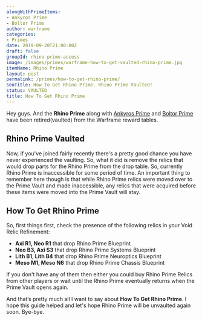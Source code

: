 ```yaml
---
alongWithPrimeItems:
- Ankyros Prime
- Boltor Prime
author: warframe
categories:
- Primes
date: 2019-09-20T21:00:00Z
draft: false
groupId: rhino-prime-access
image: /images/primes/warframe-how-to-get-vaulted-rhino-prime.jpg
itemName: Rhino Prime
layout: post
permalink: /primes/how-to-get-rhino-prime/
seoTitle: How To Get Rhino Prime. Rhino Prime Vaulted!
status: VAULTED
title: How To Get Rhino Prime
---
```

<p>Hey guys. And the <strong>Rhino Prime</strong> along with <a href="/primes/how-to-get-ankyros-prime/" title="How To Get Ankyros Prime">Ankyros Prime</a> and <a href="/primes/how-to-get-boltor-prime/" title="How To Get Boltor Prime">Boltor Prime</a> have been retired(vaulted) from the Warframe reward tables.</p><!--more--> <h2>Rhino Prime Vaulted</h2> <p>Now, if you've joined fairly recently there's a pretty good chance you have never experienced the vaulting. So, what it did is remove the relics that would drop parts for the Rhino Prime from the drop table. So, currently Rhino Prime is inaccessible for some period of time. An important thing to remember here though is that while Rhino Prime relics were moved over to the Prime Vault and made inaccessible, any relics that were acquired before these items were moved into the Prime Vault will stay.</p> <h2>How To Get Rhino Prime</h2> <p>So, first things first, check the presence of the following relics in your Void Relic Refinement:</p> <ul>  <li> <b>Axi R1, Neo R1</b> that drop Rhino Prime Blueprint </li>  <li> <b>Neo B3, Axi S3</b> that drop Rhino Prime Systems Blueprint </li>  <li> <b>Lith B1, Lith B4</b> that drop Rhino Prime Neuroptics Blueprint </li>  <li> <b>Meso M1, Meso N6</b> that drop Rhino Prime Chassis Blueprint </li>  </ul> <p>If you don't have any of them then either you could buy Rhino Prime Relics from other players or wait until the Rhino Prime eventually returns when the Prime Vault opens again.</p> <p>And that’s pretty much all I want to say about <strong>How To Get Rhino Prime</strong>. I hope this guide helped and let's hope Rhino Prime will be unvaulted again soon. Bye-bye.</p>